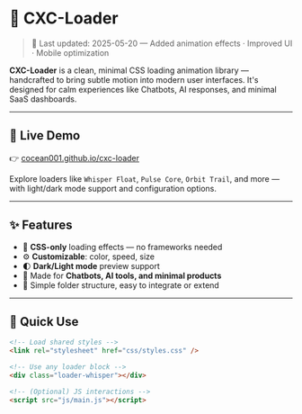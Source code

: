 # 🌿 CXC-Loader

> 🔕 Last updated: 2025-05-20 — Added animation effects · Improved UI · Mobile optimization

**CXC-Loader** is a clean, minimal CSS loading animation library — handcrafted to bring subtle motion into modern user interfaces.
It's designed for calm experiences like Chatbots, AI responses, and minimal SaaS dashboards.

---

## 🔗 Live Demo

👉 [cocean001.github.io/cxc-loader](https://cocean001.github.io/cxc-loader/)

Explore loaders like `Whisper Float`, `Pulse Core`, `Orbit Trail`, and more — with light/dark mode support and configuration options.

---

## ✨ Features

-   🎨 **CSS-only** loading effects — no frameworks needed
-   ⚙️ **Customizable**: color, speed, size
-   🌓 **Dark/Light mode** preview support
-   💬 Made for **Chatbots, AI tools, and minimal products**
-   🧩 Simple folder structure, easy to integrate or extend

---

## 🚀 Quick Use

```html
<!-- Load shared styles -->
<link rel="stylesheet" href="css/styles.css" />

<!-- Use any loader block -->
<div class="loader-whisper"></div>

<!-- (Optional) JS interactions -->
<script src="js/main.js"></script>
```
